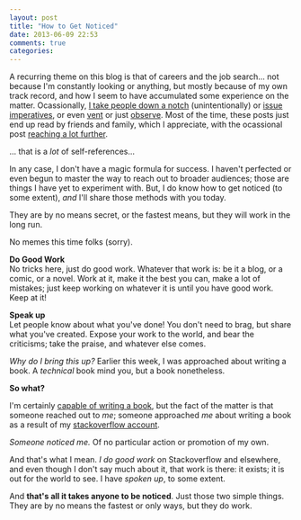 ```yaml
---
layout: post
title: "How to Get Noticed"
date: 2013-06-09 22:53
comments: true
categories: 
---
```


A recurring theme on this blog is that of careers and the job search... not because I'm constantly looking or anything, but mostly because of my own track record, and how I seem to have accumulated some experience on the matter. Ocassionally, [I take people down a notch](/blog/2013/03/24/you-are-not-special/) (unintentionally) or [issue imperatives](/blog/2013/04/13/do-something-everyday/), or even [vent](/blog/2012/07/03/uprooted-and-in-california/) or just [observe](/blog/2012/07/22/living-in-america-driving/). Most of the time, these posts just end up read by friends and family, which I appreciate, with the ocassional post [reaching a lot further](/blog/2012/06/12/a-day-in-the-life-voice-actor/).

... that is a *lot* of self-references...

In any case, I don't have a magic formula for success. I haven't perfected or even begun to master the way to reach out to broader audiences; those are things I have yet to experiment with. But, I do know how to get noticed (to some extent), *and* I'll share those methods with you today.

They are by no means secret, or the fastest means, but they will work in the long run.

No memes this time folks (sorry).

**Do Good Work**  
No tricks here, just do good work. Whatever that work is: be it a blog, or a comic, or a novel. Work at it, make it the best you can, make a lot of mistakes; just keep working on whatever it is until you have good work. Keep at it!

**Speak up**  
Let people know about what you've done! You don't need to brag, but share what you've created. Expose your work to the world, and bear the criticisms; take the praise, and whatever else comes.

*Why do I bring this up?* Earlier this week, I was approached about writing a book. A *technical* book mind you, but a book nonetheless.

**So what?**

I'm certainly [capable of writing a book](/blog/2012/12/02/how-to-write-in-fifty-thousand-words-or-more/), but the fact of the matter is that someone reached out to *me*; someone approached *me* about writing a book as a result of my [stackoverflow account](http://stackoverflow.com/users/165988/nt3rp).

*Someone noticed me.* Of no particular action or promotion of my own.

And that's what I mean. *I do good work* on Stackoverflow and elsewhere, and even though I don't say much about it, that work is there: it exists; it is out for the world to see. I have *spoken up*, to some extent.

And **that's all it takes anyone to be noticed**. Just those two simple things. They are by no means the fastest or only ways, but they do work.



